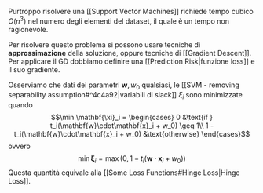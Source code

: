 Purtroppo risolvere una [[Support Vector Machines]] richiede tempo cubico $O(n^3)$ nel numero degli elementi del dataset, il quale è un tempo non ragionevole.

Per risolvere questo problema si possono usare tecniche di **approssimazione** della soluzione, oppure tecniche di [[Gradient Descent]].
Per applicare il GD dobbiamo definire una [[Prediction Risk|funzione loss]] e il suo gradiente.

Osserviamo che dati dei parametri $\mathbf{w}, w_0$ qualsiasi, le [[SVM - removing separability assumption#^4c4a92|variabili di slack]] $\xi_i$ sono minimizzate quando
$$\min \mathbf{\xi}_i = \begin{cases}
0 &\text{if } t_i(\mathbf{w}\cdot\mathbf{x}_i + w_0) \geq 1\\
1 - t_i(\mathbf{w}\cdot\mathbf{x}_i + w_0)  &\text{otherwise}
\end{cases}$$
ovvero
$$\min \mathbf{\xi}_i = \max(0, 1 - t_i(\mathbf{w}\cdot\mathbf{x}_i + w_0))$$
Questa quantità equivale alla [[Some Loss Functions#Hinge Loss|Hinge Loss]]. 